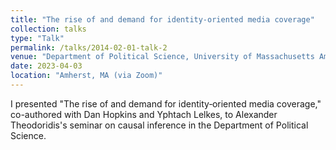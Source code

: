 ```yaml
---
title: "The rise of and demand for identity‐oriented media coverage"
collection: talks
type: "Talk"
permalink: /talks/2014-02-01-talk-2
venue: "Department of Political Science, University of Massachusetts Amherst, seminar on Causal Inference"
date: 2023-04-03
location: "Amherst, MA (via Zoom)"
---
```


I presented "The rise of and demand for identity‐oriented media coverage," co-authored with Dan Hopkins and Yphtach Lelkes, to Alexander Theodoridis's seminar on causal inference in the Department of Political Science.
